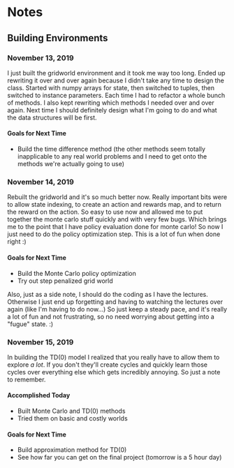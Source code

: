 # Notes

## Building Environments

### November 13, 2019
I just built the gridworld environment and it took me way too long. Ended up rewriting it over and over again because I didn't take any time to design the class. Started with numpy arrays for state, then switched to tuples, then switched to instance parameters. Each time I had to refactor a whole bunch of methods. I also kept rewriting which methods I needed over and over again. Next time I should definitely design what I'm going to do and what the data structures will be first.

#### Goals for Next Time
- Build the time difference method (the other methods seem totally inapplicable to any real world problems and I need to get onto the methods we're actually going to use)

### November 14, 2019
Rebuilt the gridworld and it's so much better now. Really important bits were to allow state indexing, to create an action and rewards map, and to return the reward on the action. So easy to use now and allowed me to put together the monte carlo stuff quickly and with very few bugs. Which brings me to the point that I have policy evaluation done for monte carlo! So now I just need to do the policy optimization step. This is a lot of fun when done right :) 

#### Goals for Next Time
- Build the Monte Carlo policy optimization
- Try out step penalized grid world

Also, just as a side note, I should do the coding as I have the lectures. Otherwise I just end up forgetting and having to watching the lectures over again (like I'm having to do now...) So just keep a steady pace, and it's really a lot of fun and not frustrating, so no need worrying about getting into a "fugue" state. :)

### November 15, 2019
In building the TD(0) model I realized that you really have to allow them to explore _a lot_. If you don't they'll create cycles and quickly learn those cycles over everything else which gets incredibly annoying. So just a note to remember. 

#### Accomplished Today
- Built Monte Carlo and TD(0) methods
- Tried them on basic and costly worlds

#### Goals for Next Time
- Build approximation method for TD(0)
- See how far you can get on the final project (tomorrow is a 5 hour day)
